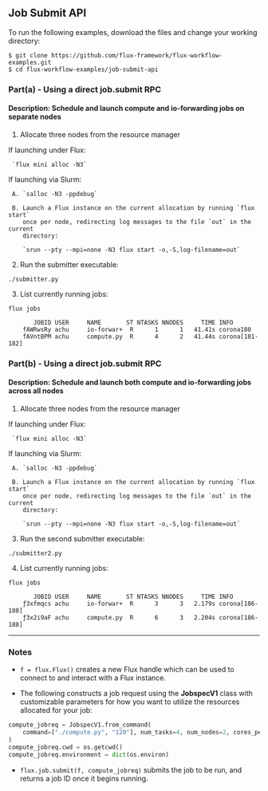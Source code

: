 ## Job Submit API

To run the following examples, download the files and change your working directory:

```
$ git clone https://github.com/flux-framework/flux-workflow-examples.git
$ cd flux-workflow-examples/job-submit-api
```

### Part(a) - Using a direct job.submit RPC

#### Description: Schedule and launch compute and io-forwarding jobs on separate nodes

1. Allocate three nodes from the resource manager

  If launching under Flux:

     `flux mini alloc -N3`

  If launching via Slurm:

     A. `salloc -N3 -ppdebug`

     B. Launch a Flux instance on the current allocation by running `flux start`
        once per node, redirecting log messages to the file `out` in the current
        directory:

        `srun --pty --mpi=none -N3 flux start -o,-S,log-filename=out`

2. Run the submitter executable:

`./submitter.py`

3. List currently running jobs:

`flux jobs`

```
       JOBID USER     NAME       ST NTASKS NNODES     TIME INFO
    fAWRwsRy achu     io-forwar+  R      1      1   41.41s corona180
    fAVntBPM achu     compute.py  R      4      2   41.44s corona[181-182]
```

### Part(b) - Using a direct job.submit RPC

#### Description: Schedule and launch both compute and io-forwarding jobs across all nodes

1. Allocate three nodes from the resource manager

  If launching under Flux:

     `flux mini alloc -N3`

  If launching via Slurm:

     A. `salloc -N3 -ppdebug`

     B. Launch a Flux instance on the current allocation by running `flux start`
        once per node, redirecting log messages to the file `out` in the current
        directory:

        `srun --pty --mpi=none -N3 flux start -o,-S,log-filename=out`

3. Run the second submitter executable:

`./submitter2.py`

4. List currently running jobs:

`flux jobs`

```
       JOBID USER     NAME       ST NTASKS NNODES     TIME INFO
    ƒ3xfmqcs achu     io-forwar+  R      3      3   2.179s corona[186-188]
    ƒ3x2i9aF achu     compute.py  R      6      3   2.204s corona[186-188]
```

---

### Notes

- `f = flux.Flux()` creates a new Flux handle which can be used to connect to and interact with a Flux instance.


- The following constructs a job request using the **JobspecV1** class with customizable parameters for how you want to utilize the resources allocated for your job:
```python
compute_jobreq = JobspecV1.from_command(
    command=["./compute.py", "120"], num_tasks=4, num_nodes=2, cores_per_task=2
)
compute_jobreq.cwd = os.getcwd()
compute_jobreq.environment = dict(os.environ)
```

- `flux.job.submit(f, compute_jobreq)` submits the job to be run, and returns a job ID once it begins running.
